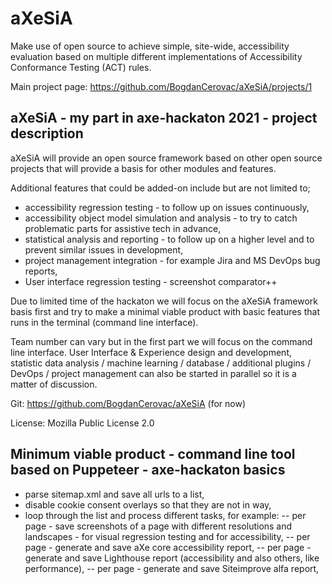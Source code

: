 # aXeSiA
Make use of open source to achieve simple, site-wide, accessibility evaluation based on multiple different implementations of Accessibility Conformance Testing (ACT) rules.

Main project page: https://github.com/BogdanCerovac/aXeSiA/projects/1

## aXeSiA - my part in axe-hackaton 2021 - project description

aXeSiA will provide an open source framework based on other open source projects that will provide a basis for other modules and features.

Additional features that could be added-on include but are not limited to;
- accessibility regression testing - to follow up on issues continuously,
- accessibility object model simulation and analysis - to try to catch problematic parts for assistive tech in advance,
- statistical analysis and reporting - to follow up on a higher level and to prevent similar issues in development,
- project management integration - for example Jira and MS DevOps bug reports,
- User interface regression testing - screenshot comparator++ 
 
Due to limited time of the hackaton we will focus on the aXeSiA framework basis first and try to make a minimal viable product with basic features that runs in the terminal (command line interface).

Team number can vary but in the first part we will focus on the command line interface. User Interface & Experience design and development, statistic data analysis / machine learning / database / additional plugins / DevOps / project management can also be started in parallel so it is a matter of discussion.

Git: https://github.com/BogdanCerovac/aXeSiA (for now)

License: Mozilla Public License 2.0


## Minimum viable product - command line tool based on Puppeteer - axe-hackaton basics
- parse sitemap.xml and save all urls to a list,
- disable cookie consent overlays so that they are not in way,
- loop through the list and process different tasks, for example:
-- per page - save screenshots of a page with different resolutions and landscapes - for visual regression testing and for accessibility,
-- per page - generate and save aXe core accessibility report,
-- per page - generate and save Lighthouse report (accessibility and also others, like performance),
-- per page - generate and save Siteimprove alfa report,
